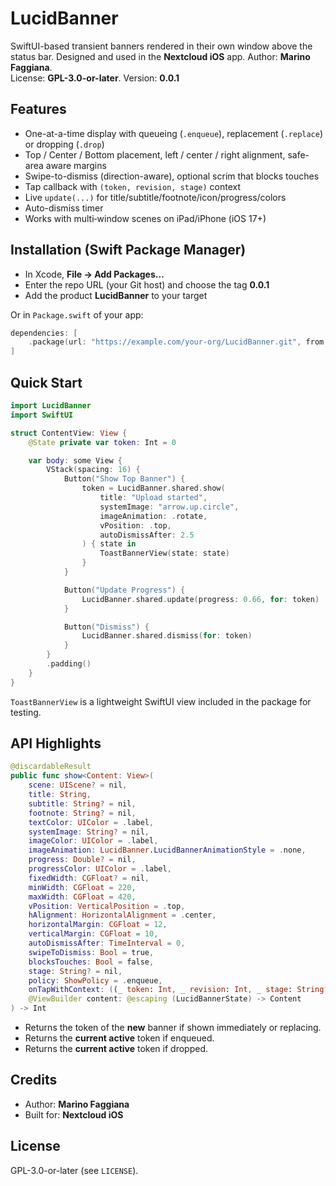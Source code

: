 # LucidBanner

SwiftUI-based transient banners rendered in their own window above the status bar.
Designed and used in the **Nextcloud iOS** app. Author: **Marino Faggiana**.  
License: **GPL-3.0-or-later**. Version: **0.0.1**

## Features
- One-at-a-time display with queueing (`.enqueue`), replacement (`.replace`) or dropping (`.drop`)
- Top / Center / Bottom placement, left / center / right alignment, safe-area aware margins
- Swipe-to-dismiss (direction-aware), optional scrim that blocks touches
- Tap callback with `(token, revision, stage)` context
- Live `update(...)` for title/subtitle/footnote/icon/progress/colors
- Auto-dismiss timer
- Works with multi‑window scenes on iPad/iPhone (iOS 17+)

## Installation (Swift Package Manager)
- In Xcode, **File → Add Packages…**
- Enter the repo URL (your Git host) and choose the tag **0.0.1**
- Add the product **LucidBanner** to your target

Or in `Package.swift` of your app:

```swift
dependencies: [
    .package(url: "https://example.com/your-org/LucidBanner.git", from: "0.0.1")
]
```

## Quick Start

```swift
import LucidBanner
import SwiftUI

struct ContentView: View {
    @State private var token: Int = 0

    var body: some View {
        VStack(spacing: 16) {
            Button("Show Top Banner") {
                token = LucidBanner.shared.show(
                    title: "Upload started",
                    systemImage: "arrow.up.circle",
                    imageAnimation: .rotate,
                    vPosition: .top,
                    autoDismissAfter: 2.5
                ) { state in
                    ToastBannerView(state: state)
                }
            }

            Button("Update Progress") {
                LucidBanner.shared.update(progress: 0.66, for: token)
            }

            Button("Dismiss") {
                LucidBanner.shared.dismiss(for: token)
            }
        }
        .padding()
    }
}
```

`ToastBannerView` is a lightweight SwiftUI view included in the package for testing.

## API Highlights

```swift
@discardableResult
public func show<Content: View>(
    scene: UIScene? = nil,
    title: String,
    subtitle: String? = nil,
    footnote: String? = nil,
    textColor: UIColor = .label,
    systemImage: String? = nil,
    imageColor: UIColor = .label,
    imageAnimation: LucidBanner.LucidBannerAnimationStyle = .none,
    progress: Double? = nil,
    progressColor: UIColor = .label,
    fixedWidth: CGFloat? = nil,
    minWidth: CGFloat = 220,
    maxWidth: CGFloat = 420,
    vPosition: VerticalPosition = .top,
    hAlignment: HorizontalAlignment = .center,
    horizontalMargin: CGFloat = 12,
    verticalMargin: CGFloat = 10,
    autoDismissAfter: TimeInterval = 0,
    swipeToDismiss: Bool = true,
    blocksTouches: Bool = false,
    stage: String? = nil,
    policy: ShowPolicy = .enqueue,
    onTapWithContext: ((_ token: Int, _ revision: Int, _ stage: String?) -> Void)? = nil,
    @ViewBuilder content: @escaping (LucidBannerState) -> Content
) -> Int
```

- Returns the token of the **new** banner if shown immediately or replacing.
- Returns the **current active** token if enqueued.
- Returns the **current active** token if dropped.

## Credits

- Author: **Marino Faggiana**
- Built for: **Nextcloud iOS**

## License
GPL-3.0-or-later (see `LICENSE`).
